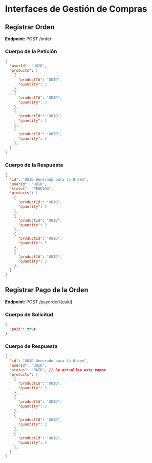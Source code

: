 # Interfaces de Gestión de Compras

## Registrar Orden

**Endpoint:** POST /order

### Cuerpo de la Petición

```json
{
  "userId": "UUID",
  "products": [
    {
      "productId": "UUID",
      "quantity": 3
    },
    {
      "productId": "UUID",
      "quantity": 3
    },
    {
      "productId": "UUID",
      "quantity": 3
    },
    {
      "productId": "UUID",
      "quantity": 3
    },
  ]
}
```

### Cuerpo de la Respuesta

```json
{
  "id": "UUID Generado para la Orden",
  "userId": "UUID",
  "status": "PENDING",
  "products": [
    {
      "productId": "UUID",
      "quantity": 3
    },
    {
      "productId": "UUID",
      "quantity": 3
    },
    {
      "productId": "UUID",
      "quantity": 3
    },
    {
      "productId": "UUID",
      "quantity": 3
    },
  ]
}
```

## Registrar Pago de la Orden

**Endpoint:** POST /payorder/{uuid}

### Cuerpo de Solicitud

```json
{
  "paid": true
}
```

### Cuerpo de Respuesta

```json
{
  "id": "UUID Generado para la Orden",
  "userId": "UUID",
  "status": "PAID", // Se actualiza este campo
  "products": [
    {
      "productId": "UUID",
      "quantity": 3
    },
    {
      "productId": "UUID",
      "quantity": 3
    },
    {
      "productId": "UUID",
      "quantity": 3
    },
    {
      "productId": "UUID",
      "quantity": 3
    },
  ]
}
```
